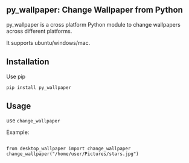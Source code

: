 ## py_wallpaper: Change Wallpaper from Python

py_wallpaper is a cross platform Python module to change wallpapers across different platforms.

It supports ubuntu/windows/mac.

## Installation

Use pip

```
pip install py_wallpaper

```
## Usage

use `change_wallpaper`

Example:
```

from desktop_wallpaper import change_wallpaper
change_wallpaper("/home/user/Pictures/stars.jpg")

```